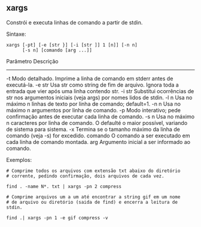 ## xargs

Constrói e executa linhas de comando a partir de stdin.

Sintaxe:

	xargs [-pt] [-e [str }] [-i [str ]] 1 [n]] [-n n]
	      [-s n] [comando [arg ...]]


Parâmetro Descrição
--------- ---------
-t        Modo detalhado. Imprime a linha de comando
          em stderr antes de executá-la.
-e str    Usa str como string de fim de arquivo. Ignora
          toda a entrada que vier após uma linha contendo
          str.
-i str    Substitui ocorrências de str nos argumentos
          iniciais (veja args) por nomes lidos de stdin.
-l n      Usa no máximo n linhas de texto por linha de
          comando; default=1.
-n n      Usa no máximo n argumentos por linha de
          comando.
-p        Modo interativo; pede confirmação antes de
          executar cada linha de comando.
-s n      Usa no máximo n caracteres por linha de
          comando. O defaulté o maior possível, variando
          de sistema para sistema.
-x        Termina se o tamanho máximo da linha de
          comando (veja -s) for excedido.
comando   O comando a ser executado em cada linha de
          comando montada.
arg       Argumento inicial a ser informado ao comando.

Exemplos:

	# Comprime todos os arquivos com extensão txt abaixo do diretório
	# corrente, pedindo confirmação, dois arquivos de cada vez.

	find . -name N*. txt | xargs -pn 2 compress

	# Comprime arquivos um a um até encontrar a string gif em um nome
	# de arquivo ou diretório (saida de find) e encerra a leitura de stdin.

	find .| xargs -pn 1 -e gif compress -v

